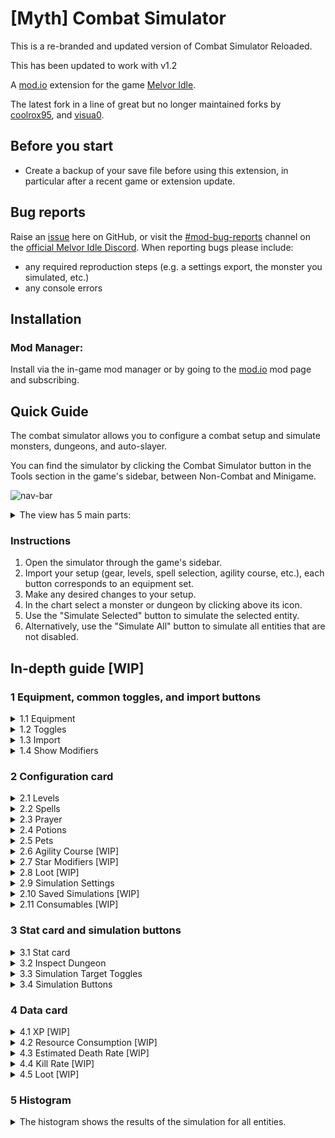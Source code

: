 # [Myth] Combat Simulator

This is a re-branded and updated version of Combat Simulator Reloaded.

This has been updated to work with v1.2

A [mod.io](https://mod.io/g/melvoridle/m/myth-combat-simulator) extension for the game [Melvor Idle](http://www.melvoridle.com/).

The latest fork in a line of great but no longer maintained forks by [coolrox95](https://github.com/coolrox95/Melvor-Idle-Combat-Simulator), and [visua0](https://github.com/visua0/Melvor-Idle-Combat-Simulator-Reloaded).

## Before you start
- Create a backup of your save file before using this extension, in particular after a recent game or extension update.

## Bug reports
Raise an [issue](/../../issues) here on GitHub, or visit the [#mod-bug-reports](https://discord.com/channels/625838709203271680/1029950790254731334) channel on the [official Melvor Idle Discord](https://discord.gg/melvoridle).
When reporting bugs please include:
- any required reproduction steps (e.g. a settings export, the monster you simulated, etc.)
- any console errors

## Installation
### Mod Manager:
Install via the in-game mod manager or by going to the [mod.io](https://mod.io/g/melvoridle/m/combat-simulator-reloaded) mod page and subscribing.

## Quick Guide
The combat simulator allows you to configure a combat setup and simulate monsters, dungeons, and auto-slayer.

You can find the simulator by clicking the Combat Simulator button in the Tools section in the game's sidebar, between Non-Combat and Minigame.

![nav-bar](Media/nav-bar.png)

<details>
<summary>The view has 5 main parts:</summary>

1. equipment, common toggles, and import buttons
2. configuration card with 11 different tabs, such as levels, agility course, spells, etc.
3. out-of-combat stats overview, and simulation buttons
4. data card for the currently selected monster or dungeon
5. histogram for the selected metric

![dark-mode](Media/dark-mode.png)
</details>

### Instructions
1. Open the simulator through the game's sidebar.
2. Import your setup (gear, levels, spell selection, agility course, etc.), each button corresponds to an equipment set.
3. Make any desired changes to your setup.
4. In the chart select a monster or dungeon by clicking above its icon.
5. Use the "Simulate Selected" button to simulate the selected entity.
6. Alternatively, use the "Simulate All" button to simulate all entities that are not disabled.

## In-depth guide [WIP]
### 1 Equipment, common toggles, and import buttons
<details>
  <summary>1.1 Equipment</summary>

 - To change equipment click on the slot you want to change and select the desired equipment from the popup menu.
</details>
<details>
  <summary>1.2 Toggles</summary>

 - Enable or disable summoning synergy by clicking the synergy icon.
 - Use the Combat Style dropdown menu to change the style for the selected weapon.
 - To change food click on the food icon and select the desired food from the popup menu.
 - Select the Auto Eat tier from the dropdown.
 - If "95% Cooking Pool" is enabled, the cooking pool bonus is applied to all food healing.
 - If "99 Cooking Mastery" is enabled, the cooking mastery bonus is applied to all *cooked* food healing.
 - If "Manual Eating" is enabled, the simulator will manually eat when player HP is dangerously low (consuming food and resetting attack timers).
 - If "Slayer Task" is enabled, any on-task bonuses are applied to the simulations, and dungeons can not be simulated. If "Slayer Task" is disabled, auto slayer tiers can not be simulated.
 - Select the Game Mode in the dropdown.
</details>
<details>
  <summary>1.3 Import</summary>

 - Click on the numbered buttons to import the corresponding equipment set from the game.
 - Player levels, spells, prayers, potions, pets, etc. will also be imported.
</details>
<details>
  <summary>1.4 Show Modifiers</summary>

 - Shows an overview of all the net modifiers that are configured in the simulator. This includes modifiers from gear, agility obstacles, astrology stars, etc.
 - Note that some bonuses are not modifiers.
</details>

### 2 Configuration card
<details>
  <summary>2.1 Levels</summary>

 - Levels may be set to 'virtual' values above 99, these will not provide benefits to your stats but they will factor into the calculation of pet chances.
</details>
<details>
  <summary>2.2 Spells</summary>

 - Select a spell, a curse, an aurora, or an ancient magick spell for which you meet the level and gear requirements.
 - Spells are disabled when requirements are no longer met.
 - If no normal or ancient spell is selected with a magic weapon equipped, air strike is selected.
</details>
<details>
  <summary>2.3 Prayer</summary>

 - Select up to 2 prayers that you meet the level requirements for.
 - Prayers are disabled when level requirement is no longer met.
</details>
<details>
  <summary>2.4 Potions</summary>

 - Use the Potion Tier dropdown to change the tier
 - Click on the potion icons to select the type
</details>
<details>
  <summary>2.5 Pets</summary>

 - Enable or disable pets that affect combat.
</details>
<details>
  <summary>2.6 Agility Course [WIP]</summary>

</details>
<details>
  <summary>2.7 Star Modifiers [WIP]</summary>
</details>
<details>
  <summary>2.8 Loot [WIP]</summary>

</details>
<details>
  <summary>2.9 Simulation Settings</summary>

 - The simulation of a monster will end if the maximum number of ticks (default 1k \* 1k = 1M) is exceeded, or when the desired number of trials have been simulated.
   - **"\# Trials"** is the number of fights that are simulated for each monster. Default is 1000.
   - **"Max tick/trial"** is the maximum number of ticks per trial. The ticks are pooled over all trials for a monster. Default is 1000, this corresponds with 20s fights.
 - If **"Heal After Death"** is enabled, food will be consumed after a player death to bring the player back to full health. If it is disabled, the next fight will begin with the default health (20%). Enabled by default.
 - If **"Has Runes"** is disabled, the simulator will assume that the player has no runes, and no spells will be cast. Enabled by default.
 - **Settings Export** creates a JSON string with the current setup in the sim and copies it to your clipboard. If the clipboard is not available, a modal containing the JSON is opened instead.
 - With **Settings Import** you can paste a settings export JSON string in the text box, and import it to the sim with the button.
 - **Data Export** creates a JSON string with the current simulation results, and copies it to your clipboard. If the clipboard is not available, a modal containing the JSON is opened instead.
   - If **Dungeon Monsters** is enabled, all monsters in a dungeon will be included in the data export JSON.
   - If **Non-Simulated** is enabled, entities that were not simulated will be included in the data export JSON.
 ![simulation-options](Media/simulation-options.png)
 </details>
<details>
  <summary>2.10 Saved Simulations [WIP]</summary>

Allows you to save and load simulations. By default this is disabled.
</details>
<details>
  <summary>2.11 Consumables [WIP]</summary>

</details>

### 3 Stat card and simulation buttons
<details>
  <summary>3.1 Stat card</summary>

The stat card shows combat stats out of combat, i.e. before the combat triangle or (de)buffs are applied.
</details>
<details>
  <summary>3.2 Inspect Dungeon</summary>

"Inspect Dungeon" allows you to view the simulation results for individual monsters inside the selected dungeon.
</details>
<details>
  <summary>3.3 Simulation Target Toggles</summary>

"Toggle Monsters" (resp. "Dungeons", "Auto Slayer") enables or disables all monsters (resp. dungeons, auto slayer). Disabled entities will not be simulated.
</details>
<details>
  <summary>3.4 Simulation Buttons</summary>

 - "Simulate All" runs the simulator for all enabled entities. Some simulations may still be skipped if the entry requirements are not met.
 - "Simulate Selected" runs the simulator only for the currently selected entity, i.e. it simulates one monster, one dungeon, or one auto slayer tier.
 - The button can be pressed again to cancel a simulation early. Simulations of monsters that were already sent to the web workers will still be completed.
</details>

### 4 Data card
<details>
  <summary>4.1 XP [WIP]</summary>

</details>
<details>
  <summary>4.2 Resource Consumption [WIP]</summary>

</details>
<details>
  <summary>4.3 Estimated Death Rate [WIP]</summary>

</details>
<details>
  <summary>4.4 Kill Rate [WIP]</summary>

</details>
<details>
  <summary>4.5 Loot [WIP]</summary>

</details>

### 5 Histogram
<details>
<summary>The histogram shows the results of the simulation for all entities.</summary>

 - Select the desired metric from the dropdown. Default is combat XP.
 - Select the desired time unit from the dropdown. Default is 1 hour. This time unit is also used in the data card.
 - Toggle the simulation of individual monsters or dungeons by clicking on their image below the plot or toggle groups with the "Toggle \<Entity\>" buttons in the stat card.
 - Disabling an entry will also remove its bar from the plot and adjust the data display scaling based on the remaining bars.
 - Select a bar to view detailed information about that monster, dungeon, or auto slayer tier.
 - "Inspect Dungeon" in the stat card shows the simulation results for individual monsters inside a dungeon.
 - Colours are a gradient between blue (0% estimated death rate) to red (100% estimated death rate).
 - The highest scoring entity for the selected metric is highlighted in yellow (with a similar gradient based on death rate).
</details>
